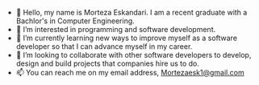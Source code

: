 - 👋 Hello, my name is Morteza Eskandari. I am a recent graduate with a Bachlor's in Computer Engineering.
- 👀 I’m interested in programming and software development.
- 🌱 I’m currently learning new ways to improve myself as a software developer so that I can advance myself in my career.
- 💞️ I’m looking to collaborate with other software developers to develop, design and build projects that companies hire us to do.
- 📫 You can reach me on my email address, Mortezaesk1@gmail.com

